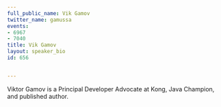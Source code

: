 ---
full_public_name: Vik Gamov
twitter_name: gamussa
events:
- 6967
- 7040
title: Vik Gamov
layout: speaker_bio
id: 656

---
Viktor Gamov is a Principal Developer Advocate at Kong, Java Champion, and published author.
